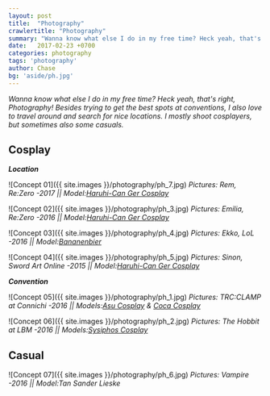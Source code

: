 ```yaml
---
layout: post
title:  "Photography"
crawlertitle: "Photography"
summary: "Wanna know what else I do in my free time? Heck yeah, that's right, Photography! Besides trying to get the best spots at conventions, I also love to travel around and search for nice locations. I mostly shoot cosplayers, but sometimes also some casuals."
date:   2017-02-23 +0700
categories: photography
tags: 'photography'
author: Chase
bg: 'aside/ph.jpg'
---
```


*Wanna know what else I do in my free time? Heck yeah, that's right, Photography! Besides trying to get the best spots at conventions, I also love to travel around and search for nice locations. I mostly shoot cosplayers, but sometimes also some casuals.*

## **Cosplay**

_**Location**_

![Concept 01]({{ site.images }}/photography/ph_7.jpg)
*Pictures: Rem, Re:Zero -2017 || Model:[Haruhi-Can Ger Cosplay](https://www.facebook.com/haruhican/)* 

![Concept 02]({{ site.images }}/photography/ph_3.jpg)
*Pictures: Emilia, Re:Zero -2016 || Model:[Haruhi-Can Ger Cosplay](https://www.facebook.com/haruhican/)* 

![Concept 03]({{ site.images }}/photography/ph_4.jpg)
*Pictures: Ekko, LoL -2016 || Model:[Bananenbier](https://www.facebook.com/Bananenbier/?fref=ts)* 

![Concept 04]({{ site.images }}/photography/ph_5.jpg)
*Pictures: Sinon, Sword Art Online -2015 || Model:[Haruhi-Can Ger Cosplay](https://www.facebook.com/haruhican/)* 

_**Convention**_

![Concept 05]({{ site.images }}/photography/ph_1.jpg)
*Pictures: TRC:CLAMP at Connichi -2016 || Models:[Asu Cosplay](https://www.facebook.com/Asus-Cosplays-1407436276190831/?ref=ts&fref=ts) & [Coca Cosplay](https://www.facebook.com/cocacosplay)*

![Concept 06]({{ site.images }}/photography/ph_2.jpg)
*Pictures: The Hobbit at LBM -2016 || Models:[Sysiphos Cosplay](https://www.facebook.com/SisyphosCosplay/?fref=ts)*

## **Casual**

![Concept 07]({{ site.images }}/photography/ph_6.jpg)
*Pictures: Vampire -2016 || Model:Tan Sander Lieske* 



